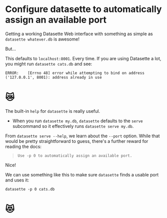 # Configure datasette to automatically assign an available port 

Getting a working Datasette Web interface with something as simple as `datasette whatever.db` is awesome! 

But...

This defaults to `localhost:8001`. Every time. If you are using Datasette a lot, you might run `datasette cats.db` and see:

```
ERROR:    [Errno 48] error while attempting to bind on address ('127.0.0.1', 8001): address already in use
```

# 😿

The built-in `help` for `datasette` is really useful. 

  - When you run `datasette my.db`, `datasette` defaults to the `serve` subcommand so it effectively runs `datasette serve my.db`. 

  From `datasette serve --help`, we learn about the `--port` option. While that would be pretty straightforward to guess, there's a further reward for reading the docs:

  > ```
  > Use -p 0 to automatically assign an available port.
  > ```

  Nice!

  We can use something like this to make sure `datasette` finds a usable port and uses it:

  ```
  datasette -p 0 cats.db
  ```

  # 😻
